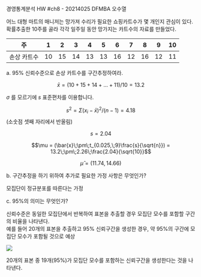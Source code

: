 경영통계분석 HW #ch8 - 20214025 DFMBA 오수열



어느 대형 마트의 매니저는 망가져 수리가 필요한 쇼핑카트수가 몇 개인지 관심이 있다.  
확률추출한 10주를 골라 각각 일주일 동안 망가지는 카트수의 자료를 만들었다.

| 주          | 1    | 2    | 3    | 4    | 5    | 6    | 7    | 8    | 9    | 10   |
| ----------- | ---- | ---- | ---- | ---- | ---- | ---- | ---- | ---- | ---- | ---- |
| 손상 카트수 | 10   | 15   | 14   | 13   | 13   | 16   | 12   | 16   | 12   | 11   |



a. 95% 신뢰수준으로 손상 카트수를 구간추정하여라.

$$\bar{x} = (10 + 15 + 14 + ... + 11)/10 = 13.2$$

$\sigma$ 를 모르기에 $s$ 표준편차를 이용합니다.

$$s^2 = \Sigma(x_i - \bar{x})^2/(n-1) = 4.18$$ (소숫점 셋째 자리에서 반올림)

$$s = 2.04$$

$$\mu = (\bar{x}\;\pm\;t_{0.025,\;9}\frac{s}{\sqrt{n}}) = 13.2\;\pm\;2.26\;\frac{2.04}{\sqrt{10}}$$

$$\hat{\mu} = (11.74, 14.66)$$



b. 구간추정을 하기 위하여 추가로 필요한 가정 사항은 무엇인가?

모집단이 정규분포를 따른다는 가정



c. 95%의 의미는 무엇인가?

신뢰수준은 동일한 모집단에서 반복하여 표본을 추출할 경우 모집단 모수를 포함할 구간의 비율을 나타낸다.  
예를 들어 20개의 표본을 추출하고 95% 신뢰구간을 생성한 경우, 약 95%의 구간에 모집단 모수가 포함될 것으로 예상

<img src="https://support.minitab.com/ko-kr/minitab/18/confidence_interval_def.gif" />

20개의 표본 중 19개(95%)가 모집단 모수를 포함하는 신뢰구간을 생성한다는 것을 나타낸다.










